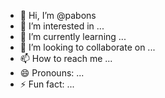 - 👋 Hi, I’m @pabons
- 👀 I’m interested in ...
- 🌱 I’m currently learning ...
- 💞️ I’m looking to collaborate on ...
- 📫 How to reach me ...
- 😄 Pronouns: ...
- ⚡ Fun fact: ...

<!---
pabons/pabons is a ✨ special ✨ repository because its `README.md` (this file) appears on your GitHub profile.
You can click the Preview link to take a look at your changes.
--->
